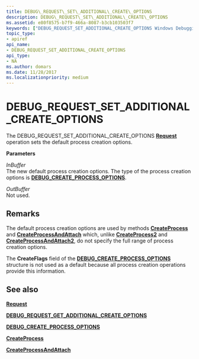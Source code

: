 ```yaml
---
title: DEBUG\_REQUEST\_SET\_ADDITIONAL\_CREATE\_OPTIONS
description: DEBUG\_REQUEST\_SET\_ADDITIONAL\_CREATE\_OPTIONS
ms.assetid: e80f8575-b7f9-466a-8087-b3cb103503f7
keywords: ["DEBUG_REQUEST_SET_ADDITIONAL_CREATE_OPTIONS Windows Debugging"]
topic_type:
- apiref
api_name:
- DEBUG_REQUEST_SET_ADDITIONAL_CREATE_OPTIONS
api_type:
- NA
ms.author: domars
ms.date: 11/28/2017
ms.localizationpriority: medium
---
```


# DEBUG\_REQUEST\_SET\_ADDITIONAL\_CREATE\_OPTIONS


The DEBUG\_REQUEST\_SET\_ADDITIONAL\_CREATE\_OPTIONS [**Request**](request.md) operation sets the default process creation options.

**Parameters**

<span id="InBuffer"></span><span id="inbuffer"></span><span id="INBUFFER"></span>*InBuffer*  
The new default process creation options. The type of the process creation options is [**DEBUG\_CREATE\_PROCESS\_OPTIONS**](https://msdn.microsoft.com/library/windows/hardware/ff541464).

<span id="OutBuffer"></span><span id="outbuffer"></span><span id="OUTBUFFER"></span>*OutBuffer*  
Not used.

Remarks
-------

The default process creation options are used by methods [**CreateProcess**](https://msdn.microsoft.com/library/windows/hardware/ff539321) and [**CreateProcessAndAttach**](https://msdn.microsoft.com/library/windows/hardware/ff540048) which, unlike [**CreateProcess2**](https://msdn.microsoft.com/library/windows/hardware/ff539323) and [**CreateProcessAndAttach2**](https://msdn.microsoft.com/library/windows/hardware/ff540055), do not specify the full range of process creation options.

The **CreateFlags** field of the [**DEBUG\_CREATE\_PROCESS\_OPTIONS**](https://msdn.microsoft.com/library/windows/hardware/ff541464) structure is not used as a default because all process creation operations provide this information.

## <span id="see_also"></span>See also


[**Request**](request.md)

[**DEBUG\_REQUEST\_GET\_ADDITIONAL\_CREATE\_OPTIONS**](debug-request-get-additional-create-options.md)

[**DEBUG\_CREATE\_PROCESS\_OPTIONS**](https://msdn.microsoft.com/library/windows/hardware/ff541464)

[**CreateProcess**](https://msdn.microsoft.com/library/windows/hardware/ff539321)

[**CreateProcessAndAttach**](https://msdn.microsoft.com/library/windows/hardware/ff540048)

 

 






